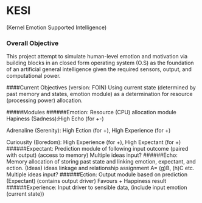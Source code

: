 # KESI
(Kernel Emotion Supported Intelligence)

### Overall Objective
This project attempt to simulate human-level emotion and motivation via building blocks in an closed form operating system (O.S) as the foundation of an artificial general intelligence given the required sensors, output, and computational power.

####Current Objectives (version: FOIN)
Using current state (determined by past memory and states, emotion module) as a determination for resource (processing power) allocation.

#####Modules
######Emotion: Resource (CPU) allocation module
Hapiness (Sadness):High Echo (for +-)

Adrenaline (Serenity): High Ection (for +), High Experience (for +)

Curiousity (Boredom): High Experience (for +), High Expectant (for +)
######Expectant: Prediction module of following input outcome (paired with output) (access to memory)
Multiple ideas input?
######Echo: Memory allocation of storing past state and linking emotion, expectant, and ection. (Ideas)
ideas linkage and relationship assignment A= (g)B, (h)C etc. Multiple ideas input?
######Ection: Output module based on prediction (Expectant) (contains output driver)
Favours + Happiness result
######Experience: Input driver to sensible data, (include input emotion (current state))




